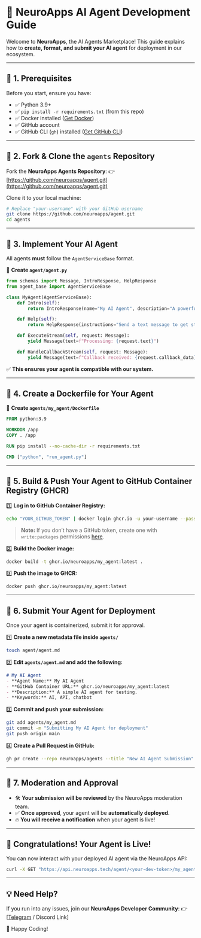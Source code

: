 # 🚀 NeuroApps AI Agent Development Guide

Welcome to **NeuroApps**, the AI Agents Marketplace! This guide explains how to **create, format, and submit your AI agent** for deployment in our ecosystem.

---
## **📌 1. Prerequisites**
Before you start, ensure you have:
- ✅ Python 3.9+
- ✅ `pip install -r requirements.txt` (from this repo)
- ✅ Docker installed ([Get Docker](https://docs.docker.com/get-docker/))
- ✅ GitHub account
- ✅ GitHub CLI (`gh`) installed ([Get GitHub CLI](https://cli.github.com/))

---

## **📌 2. Fork & Clone the `agents` Repository**

Fork the **NeuroApps Agents Repository**:
👉 [https://github.com/neuroapps/agent.git](https://github.com/neuroapps/agent.git)

Clone it to your local machine:
```bash
# Replace "your-username" with your GitHub username
git clone https://github.com/neuroapps/agent.git
cd agents
```

---

## **📌 3. Implement Your AI Agent**
All agents **must** follow the `AgentServiceBase` format.

📌 **Create `agent/agent.py`**
```python
from schemas import Message, IntroResponse, HelpResponse
from agent_base import AgentServiceBase

class MyAgent(AgentServiceBase):
    def Intro(self):
        return IntroResponse(name="My AI Agent", description="A powerful AI assistant")

    def Help(self):
        return HelpResponse(instructions="Send a text message to get started.")

    def ExecuteStream(self, request: Message):
        yield Message(text=f"Processing: {request.text}")

    def HandleCallbackStream(self, request: Message):
        yield Message(text=f"Callback received: {request.callback_data}")
```
✅ **This ensures your agent is compatible with our system.**

---

## **📌 4. Create a Dockerfile for Your Agent**
📌 **Create `agents/my_agent/Dockerfile`**
```dockerfile
FROM python:3.9

WORKDIR /app
COPY . /app

RUN pip install --no-cache-dir -r requirements.txt

CMD ["python", "run_agent.py"]
```

---

## **📌 5. Build & Push Your Agent to GitHub Container Registry (GHCR)**
1️⃣ **Log in to GitHub Container Registry:**
```bash
echo "YOUR_GITHUB_TOKEN" | docker login ghcr.io -u your-username --password-stdin
```
> **Note:** If you don’t have a GitHub token, create one with `write:packages` permissions [here](https://github.com/settings/tokens).

2️⃣ **Build the Docker image:**
```bash
docker build -t ghcr.io/neuroapps/my_agent:latest .
```

3️⃣ **Push the image to GHCR:**
```bash
docker push ghcr.io/neuroapps/my_agent:latest
```

---

## **📌 6. Submit Your Agent for Deployment**
Once your agent is containerized, submit it for approval.

1️⃣ **Create a new metadata file inside `agents/`**
```bash
touch agent/agent.md
```

2️⃣ **Edit `agents/agent.md` and add the following:**
```md
# My AI Agent
- **Agent Name:** My AI Agent
- **GitHub Container URL:** ghcr.io/neuroapps/my_agent:latest
- **Description:** A simple AI agent for testing.
- **Keywords:** AI, API, chatbot
```

3️⃣ **Commit and push your submission:**
```bash
git add agents/my_agent.md
git commit -m "Submitting My AI Agent for deployment"
git push origin main
```

4️⃣ **Create a Pull Request in GitHub:**
```bash
gh pr create --repo neuroapps/agents --title "New AI Agent Submission" --body "Submitting my AI agent for review and deployment."
```

---

## **📌 7. Moderation and Approval**
- 🛠️ **Your submission will be reviewed** by the NeuroApps moderation team.
- ✅ **Once approved**, your agent will be **automatically deployed**.
- 🔥 **You will receive a notification** when your agent is live!

---

## 🎉 **Congratulations! Your Agent is Live!**
You can now interact with your deployed AI agent via the NeuroApps API:
```bash
curl -X GET "https://api.neuroapps.tech/agent/<your-dev-token>/my_agent?input=Hello"
```

---

## **💡 Need Help?**
If you run into any issues, join our **NeuroApps Developer Community**: 👉 [[Telegram](https://t.me/neuroapps_devs) / Discord Link]

🚀 Happy Coding!

